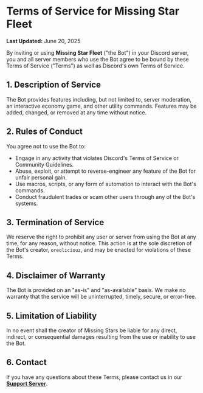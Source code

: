 # Terms of Service for Missing Star Fleet

**Last Updated:** June 20, 2025

By inviting or using **Missing Star Fleet** ("the Bot") in your Discord server, you and all server members who use the Bot agree to be bound by these Terms of Service ("Terms") as well as Discord's own Terms of Service.

## 1. Description of Service

The Bot provides features including, but not limited to, server moderation, an interactive economy game, and other utility commands. Features may be added, changed, or removed at any time without notice.

## 2. Rules of Conduct

You agree not to use the Bot to:
- Engage in any activity that violates Discord's Terms of Service or Community Guidelines.
- Abuse, exploit, or attempt to reverse-engineer any feature of the Bot for unfair personal gain.
- Use macros, scripts, or any form of automation to interact with the Bot's commands.
- Conduct fraudulent trades or scam other users through any of the Bot's systems.

## 3. Termination of Service

We reserve the right to prohibit any user or server from using the Bot at any time, for any reason, without notice. This action is at the sole discretion of the Bot's creator, `oreoliciouz`, and may be enacted for violations of these Terms.

## 4. Disclaimer of Warranty

The Bot is provided on an "as-is" and "as-available" basis. We make no warranty that the service will be uninterrupted, timely, secure, or error-free.

## 5. Limitation of Liability

In no event shall the creator of Missing Stars be liable for any direct, indirect, or consequential damages resulting from the use or inability to use the Bot.

## 6. Contact

If you have any questions about these Terms, please contact us in our **[Support Server](https://discord.gg/asRaJG9zCc)**.
